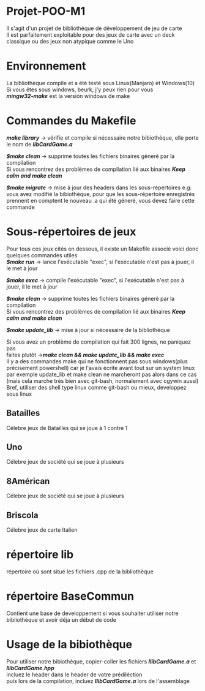 # Projet-POO-M1
Il s'agit d'un projet de bibliothèque de développement de jeu de carte  
Il est parfaitement exploitable pour des jeux de carte avec un deck classique ou des jeux non atypique comme le Uno 


# Environnement
La bibliothèque compile et a été testé sous Linux(Manjaro) et Windows(10)
Si vous êtes sous windows, beurk, j'y peux rien pour vous  
***mingw32-make*** est la version windows de make  


# Commandes du Makefile 
***make library*** -> vérifie et compile si nécessaire notre bibiothèque, elle porte le nom de ***libCardGame.a***  

***$make clean*** -> supprime toutes les fichiers binaires géneré par la compilation  
Si vous rencontrez des problèmes de compilation lié aux binaires ***Keep calm and make clean***  

***$make migrate*** -> mise à jour des headers dans les sous-répertoires
e.g: vous avez modifié la bibiothèque, pour que les sous-répertoire enregistrés prennent en comptent le nouveau .a qui été géneré, vous devez faire cette commande  

# Sous-répertoires de jeux  
Pour tous ces jeux cités en dessous, il existe un Makefile associé voici donc quelques commandes utiles   
***$make run*** -> lance l'exécutable "exec", si l'exécutable n'est pas à jouer, il le met à jour  

***$make exec*** -> compile l'exécutable "exec", si l'exécutable n'est pas à jouer, il le met à jour

***$make clean*** -> supprime toutes les fichiers binaires géneré par la compilation  
Si vous rencontrez des problèmes de compilation lié aux binaires ***Keep calm and make clean***  

***$make update_lib*** -> mise à jour si nécessaire de la bibliothéque

Si vous avez un problème de compilation qui fait 300 lignes, ne paniquez pas  
faites plutôt ->***make clean && make update_lib && make exec***  
Il y a des commandes make qui ne fonctionnent pas sous windows(plus précisement powershell) car je l'avais écrite avant tout sur un system linux  
par exemple update_lib et make clean ne marcheront pas alors dans ce cas  
(mais cela marche très bien avec git-bash, normalement avec cgywin aussi) 
Bref, utiliser des shell type linux comme git-bash ou mieux, developpez sous linux  

## Batailles
Célebre jeux de Batailles qui se joue à 1 contre 1

## Uno 
Célebre jeux de société qui se joue à plusieurs  

## 8Américan
Célebre jeux de société qui se joue à plusieurs  

## Briscola
Célebre jeux de carte Italien

# répertoire lib
répertoire où sont situé les fichiers .cpp de la bibliothèque

# répertoire BaseCommun
Contient une base de developpement si vous souhaiter utiliser notre bibliothèque et avoir déja un début de code  

# Usage de la bibiothèque 
Pour utiliser notre bibiothèque, copier-coller les fichiers ***llibCardGame.a*** et ***llibCardGame.hpp***  
incluez le header dans le header de votre prédiléction  
puis lors de la compilation, incluez ***llibCardGame.a*** lors de l'assemblage  
